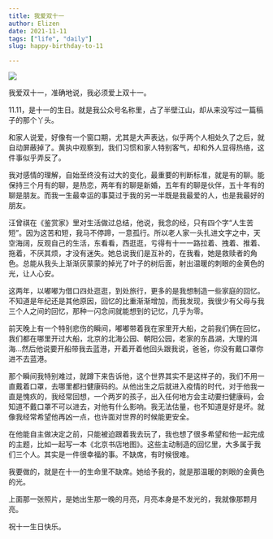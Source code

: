```yaml
---
title: 我爱双十一
author: Elizen
date: 2021-11-11
tags: ["life", "daily"]
slug: happy-birthday-to-11

---
```

![](https://static.elizen.me/img/moon.jpg)

我爱双十一，准确地说，我必须爱上双十一。

11.11，是十一的生日。就是我公众号名称里，占了半壁江山，却从来没写过一篇稿子的那个丫头。

和家人说爱，好像有一个窗口期，尤其是大声表达，似乎两个人相处久了之后，就自动屏蔽掉了。黄执中观察到，我们习惯和家人特别客气，却和外人显得热络，这件事似乎弄反了。

我对感情的理解，自始至终没有过大的变化，最重要的判断标准，就是有的聊。能保持三个月有的聊，是热恋，两年有的聊是新婚，五年有的聊是伙伴，五十年有的聊是朋友。而我一生最幸运的事莫过于我的另一半既是我最爱的人，也是我最好的朋友。

汪曾祺在《鉴赏家》里对生活做过总结，他说，我念的经，只有四个字“人生苦短”。因为这苦和短，我马不停蹄，一意孤行。所以老人家一头扎进文字之中，天空海阔，反观自己的生活，东看看，西逛逛，亏得有十一一路拉着、拽着、推着、拖着，不厌其烦，才没有迷失。她总说我们是互补的，在我看，她是救赎者的角色。总能从我头上渐渐灰蒙蒙的掉光了叶子的树后面，射出温暖的刺眼的金黄色的光，让人心安。

这两年，以嘟嘟为借口四处逛逛，到处旅行，更多的是我想制造一些家庭的回忆。不知道是年纪还是其他原因，回忆的比重渐渐增加，而我发现，我很少有父母与我三个人之间的回忆，那种一闪念间就能想到的记忆，几乎为零。

前天晚上有一个特别悲伤的瞬间，嘟嘟带着我在家里开大船，之前我们俩在回忆，我们都在哪里开过大船，北京的北海公园、朝阳公园，老家的东昌湖，大理的洱海...然后他说要开船带我去蓝港，开着开着他回头跟我说，爸爸，你没有戴口罩你进不去蓝港。

那个瞬间我特别难过，就蹲下来告诉他，这个世界其实不是这样子的，我们不用一直戴着口罩，去哪里都扫健康码的。从他出生之后就进入疫情的时代，对于他我一直是愧疚的，我经常回想，一个两岁的孩子，出入任何地方会主动要扫健康码，会知道不戴口罩不可以进去，对他有什么影响。我无法估量，也不知道是好是坏。就像我经常希望他再凶一点，也许面对世界的时候能更安全。

在他能自主做决定之前，只能被迫跟着我去玩了，我也想了很多希望和他一起完成的主题，比如一起写一本《北京书店地图》。这些主动制造的回忆里，大多属于我们三个人。其实是一件很幸福的事。不缺席，有时候很难。

我要做的，就是在十一的生命里不缺席。她给予我的，就是那温暖的刺眼的金黄色的光。

上面那一张照片，是她出生那一晚的月亮，月亮本身是不发光的，我就像那颗月亮。

祝十一生日快乐。